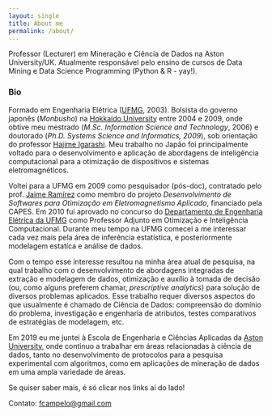 ```yaml
---
layout: single
title: About me
permalink: /about/
---
```

Professor (Lecturer) em Mineração e Ciência de Dados na Aston University/UK. Atualmente responsável pelo ensino de cursos de Data Mining e Data Science Programming (Python & R - yay!).

### Bio
Formado em Engenharia Elétrica ([UFMG](https://ufmg.br/), 2003). Bolsista do governo japonês (_Monbusho_) na [Hokkaido University](https://www.global.hokudai.ac.jp/) entre 2004 e 2009, onde obtive meu mestrado (_M.Sc. Information Science and Technology_, 2006) e doutorado (_Ph.D. Systems Science and Informatics, 2009_), sob orientação do professor [Hajime Igarashi](https://hbd.ist.hokudai.ac.jp/). Meu trabalho no Japão foi principalmente voltado para o desenvolvimento e aplicação de abordagens de inteligência computacional para a otimização de dispositivos e sistemas eletromagnéticos.

Voltei para a UFMG em 2009 como pesquisador (pós-doc), contratado pelo prof. [Jaime Ramírez](http://lattes.cnpq.br/6690275350395550) como membro do projeto _Desenvolvimento de Softwares para Otimização em Eletromagnetismo Aplicado_, financiado pela CAPES. Em 2010 fui aprovado no concurso do [Departamento de Engenharia Elétrica da UFMG](http://dee.ufmg.br/) como Professor Adjunto em Otimização e Inteligência Computacional. Durante meu tempo na UFMG comecei a me interessar cada vez mais pela área de inferência estatística, e posteriormente modelagem estatíca e análise de dados. 

Com o tempo esse interesse resultou na minha área atual de pesquisa, na qual trabalho com o desenvolvimento de abordagens integradas de extração e modelagem de dados, otimização e auxílio à tomada de decisão (ou, como alguns preferem chamar, _prescriptive analytics_) para solução de diversos problemas aplicados. Esse trabalho requer diversos aspectos do que usualmente é chamado de Ciência de Dados: compreensão do domínio do problema, investigação e engenharia de atributos, testes comparativos de estratégias de modelagem, etc.

Em 2019 eu me juntei à Escola de Engenharia e Ciências Aplicadas da [Aston University](http://aston.ac.uk/), onde continuo a trabalhar em áreas relacionadas à ciência de dados, tanto no desenvolvimento de protocolos para a pesquisa experimental com algoritmos, como em aplicações de mineração de dados em uma ampla variedade de áreas.

Se quiser saber mais, é só clicar nos links aí do lado!

Contato: [fcampelo@gmail.com](mailto:fcampelo@gmail.com)
